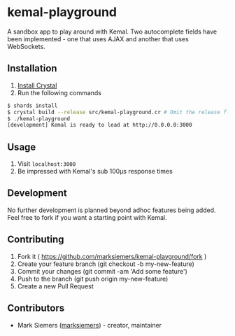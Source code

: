 # kemal-playground

A sandbox app to play around with Kemal. Two autocomplete fields have been implemented - one that uses AJAX and another that uses WebSockets.

## Installation

1. [Install Crystal](https://crystal-lang.org/docs/installation/)
2. Run the following commands
```bash
$ shards install
$ crystal build --release src/kemal-playground.cr # Omit the release flag for faster non-optimized builds
$ ./kemal-playground
[development] Kemal is ready to lead at http://0.0.0.0:3000
```

## Usage

1. Visit `localhost:3000`
2. Be impressed with Kemal's sub 100µs response times

## Development

No further development is planned beyond adhoc features being added. Feel free to fork if you want a starting point with Kemal.

## Contributing

1. Fork it ( https://github.com/marksiemers/kemal-playground/fork )
2. Create your feature branch (git checkout -b my-new-feature)
3. Commit your changes (git commit -am 'Add some feature')
4. Push to the branch (git push origin my-new-feature)
5. Create a new Pull Request

## Contributors

- Mark Siemers ([marksiemers](https://github.com/marksiemers)) - creator, maintainer
